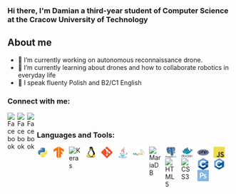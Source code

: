 ### Hi there, I'm Damian a third-year student of Computer Science at the Cracow University of Technology

## About me
- 🔭 I’m currently working on autonomous reconnaissance drone.
- 🌱 I’m currently learning about drones and how to collaborate robotics in everyday life
- 💬 I speak fluenty Polish and B2/C1 English

### Connect with me:
[<img align="left" alt="Facebook" width="22px" src="https://cdn.jsdelivr.net/npm/simple-icons@3/icons/facebook.svg" />][facebook]
[<img align="left" alt="Facebook" width="22px" src="https://cdn.jsdelivr.net/npm/simple-icons@3/icons/linkedin.svg" />][linkedin]
[<img align="left" alt="Facebook" width="22px" src="https://cdn.jsdelivr.net/npm/simple-icons@3/icons/instagram.svg" />][instagram]

<br />

### Languages and Tools:
[<img align="left" alt="Python" width="26px" src="https://github.com/devicons/devicon/blob/v2.15.1/icons/python/python-original.svg" style="padding-right:10px;" />][python]
[<img align="left" alt="TensorFlow" width="26px" src="https://github.com/devicons/devicon/blob/v2.15.1/icons/tensorflow/tensorflow-original.svg" style="padding-right:10px;" />][tensorflow]
[<img align="left" alt="Keras" width="26px" src="https://github.com/valohai/ml-logos/blob/master/keras.svg" style="padding-right:10px;" />][keras]
[<img align="left" alt="Linux" width="26px" src="https://github.com/devicons/devicon/blob/v2.15.1/icons/linux/linux-original.svg" style="padding-right:10px;" />][linux]
[<img align="left" alt="Git" width="26px" src="https://github.com/devicons/devicon/blob/v2.15.1/icons/git/git-original.svg" style="padding-right:10px;" />][git]
[<img align="left" alt="Java" width="26px" src="https://github.com/devicons/devicon/blob/v2.15.1/icons/java/java-original.svg" style="padding-right:10px;" />][java]
[<img align="left" alt="MySQL" width="26px" src="https://raw.githubusercontent.com/devicons/devicon/master/icons/mysql/mysql-original-wordmark.svg" style="padding-right:10px;" />][mysql]
[<img align="left" alt="MariaDB" width="26px" src="https://www.vectorlogo.zone/logos/mariadb/mariadb-icon.svg" style="padding-right:10px;" />][mariadb]
[<img align="left" alt="PostgreSQL" width="26px" src="https://raw.githubusercontent.com/devicons/devicon/master/icons/postgresql/postgresql-original-wordmark.svg" style="padding-right:10px;" />][postgresql]
[<img align="left" alt="Docker" width="26px" src="https://raw.githubusercontent.com/devicons/devicon/master/icons/docker/docker-original-wordmark.svg" style="padding-right:10px;" />][docker]
[<img align="left" alt="PHP" width="26px" src="https://raw.githubusercontent.com/devicons/devicon/master/icons/php/php-original.svg" style="padding-right:10px;" />][php]
[<img align="left" alt="JavaScript" width="26px" src="https://github.com/devicons/devicon/blob/v2.15.1/icons/javascript/javascript-original.svg" style="padding-right:10px;" />][js]
[<img align="left" alt="HTML5" width="26px" src="https://cdn.jsdelivr.net/gh/devicons/devicon/icons/html5/html5-original.svg" style="padding-right:10px;" />][html]
[<img align="left" alt="CSS3" width="26px" src="https://cdn.jsdelivr.net/gh/devicons/devicon/icons/css3/css3-original.svg" style="padding-right:10px;" />][css]
[<img align="left" alt="CPP" width="26px" src="https://github.com/devicons/devicon/blob/v2.15.1/icons/cplusplus/cplusplus-original.svg" style="padding-right:10px;" />][cpp]
[<img align="left" alt="C" width="26px" src="https://github.com/devicons/devicon/blob/v2.15.1/icons/c/c-original.svg" style="padding-right:10px;" />][c]
[<img align="left" alt="Photoshop" width="26px" src="https://github.com/devicons/devicon/blob/v2.15.1/icons/photoshop/photoshop-plain.svg" style="padding-right:10px;" />][photoshop]

[facebook]: https://www.facebook.com/kluczyn/
[linkedin]: https://www.linkedin.com/in/dkluczyn/
[instagram]: https://www.instagram.com/dkluczyn/
[python]: https://www.python.org
[tensorflow]: https://www.tensorflow.org
[keras]: https://keras.io
[linux]: https://www.linux.org
[git]: https://git-scm.com
[java]: https://www.java.com
[mysql]: https://www.mysql.com
[mariadb]: https://www.mariadb.org
[postgresql]: https://www.postgresql.org
[docker]: https://www.docker.com
[php]: https://www.php.net
[js]: https://www.javascript.com
[html]: https://www.w3.org/html/
[css]: https://www.w3schools.com/css
[cpp]: https://www.w3schools.com/cpp
[c]: https://www.cprogramming.com
[photoshop]: https://www.photoshop.com
